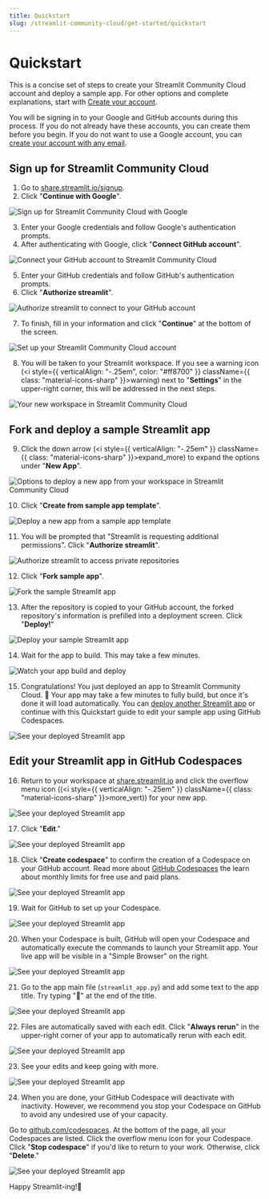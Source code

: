 ```yaml
---
title: Quickstart
slug: /streamlit-community-cloud/get-started/quickstart
---
```


# Quickstart

This is a concise set of steps to create your Streamlit Community Cloud account and deploy a sample app. For other options and complete explanations, start with [Create your account](/streamlit-community-cloud/get-started/create-your-account).

You will be signing in to your Google and GitHub accounts during this process. If you do not already have these accounts, you can create them before you begin. If you do not want to use a Google account, you can [create your account with any email](/streamlit-community-cloud/get-started/create-your-account#primary-identity-option-2-email).

## Sign up for Streamlit Community Cloud

1. Go to <a href="https://share.streamlit.io/signup" target="_blank">share.streamlit.io/signup</a>.
2. Click "**Continue with Google**".

<div style={{ maxWidth: '50%', margin: 'auto' }}>
<Image alt="Sign up for Streamlit Community Cloud with Google" src="/images/streamlit-community-cloud/sign-up-Google-XL.png" />
</div>

3. Enter your Google credentials and follow Google's authentication prompts.
4. After authenticating with Google, click "**Connect GitHub account**".

<div style={{ maxWidth: '50%', margin: 'auto' }}>
<Image alt="Connect your GitHub account to Streamlit Community Cloud" src="/images/streamlit-community-cloud/sign-up-2.png" />
</div>

5. Enter your GitHub credentials and follow GitHub's authentication prompts.
6. Click "**Authorize streamlit**".

<div style={{ maxWidth: '50%', margin: 'auto' }}>
<Image alt="Authorize streamlit to connect to your GitHub account" src="/images/streamlit-community-cloud/GitHub-auth1-none.png" />
</div>

7. To finish, fill in your information and click "**Continue**" at the bottom of the screen.

<div style={{ maxWidth: '70%', margin: 'auto' }}>
<Image alt="Set up your Streamlit Community Cloud account" src="/images/streamlit-community-cloud/sign-up-3.png" />
</div>

8. You will be taken to your Streamlit workspace. If you see a warning icon (<i style={{ verticalAlign: "-.25em", color: "#ff8700" }} className={{ class: "material-icons-sharp" }}>warning</i>) next to "**Settings**" in the upper-right corner, this will be addressed in the next steps.

<div style={{ maxWidth: '90%', margin: 'auto' }}>
<Image alt="Your new workspace in Streamlit Community Cloud" src="/images/streamlit-community-cloud/workspace-empty-warning.png" />
</div>

## Fork and deploy a sample Streamlit app

9. Click the down arrow (<i style={{ verticalAlign: "-.25em" }} className={{ class: "material-icons-sharp" }}>expand_more</i>) to expand the options under "**New App**".

<div style={{ maxWidth: '90%', margin: 'auto' }}>
<Image alt="Options to deploy a new app from your workspace in Streamlit Community Cloud" src="/images/streamlit-community-cloud/deploy-menu.png" />
</div>

10. Click "**Create from sample app template**".

<div style={{ maxWidth: '90%', margin: 'auto' }}>
<Image alt="Deploy a new app from a sample app template" src="/images/streamlit-community-cloud/deploy-sample.png" />
</div>

11. You will be prompted that "Streamlit is requesting additional permissions". Click "**Authorize streamlit**".

<div style={{ maxWidth: '50%', margin: 'auto' }}>
<Image alt="Authorize streamlit to access private repositories" src="/images/streamlit-community-cloud/GitHub-auth2-none.png" />
</div>

12. Click "**Fork sample app**".

<div style={{ maxWidth: '90%', margin: 'auto' }}>
<Image alt="Fork the sample Streamlit app" src="/images/streamlit-community-cloud/deploy-example-fork.png" />
</div>

13. After the repository is copied to your GitHub account, the forked repository's information is prefilled into a deployment screen. Click "**Deploy!**"

<div style={{ maxWidth: '90%', margin: 'auto' }}>
<Image alt="Deploy your sample Streamlit app" src="/images/streamlit-community-cloud/deploy-example-deploy.png" />
</div>

14. Wait for the app to build. This may take a few minutes.

<div style={{ maxWidth: '90%', margin: 'auto' }}>
<Image alt="Watch your app build and deploy" src="/images/streamlit-community-cloud/deploy-demo-provisioning.png" />
</div>

15. Congratulations! You just deployed an app to Streamlit Community Cloud. 🎉 Your app may take a few minutes to fully build, but once it's done it will load automatically. You can [deploy another Streamlit app](/streamlit-community-cloud/deploy-your-app) or continue with this Quickstart guide to edit your sample app using GitHub Codespaces.

<div style={{ maxWidth: '90%', margin: 'auto' }}>
<Image alt="See your deployed Streamlit app" src="/images/streamlit-community-cloud/deploy-example-done.png" />
</div>

## Edit your Streamlit app in GitHub Codespaces

16. Return to your workspace at <a href="https://share.streamlit.io" target="_blank">share.streamlit.io</a> and click the overflow menu icon ((<i style={{ verticalAlign: "-.25em" }} className={{ class: "material-icons-sharp" }}>more_vert</i>)) for your new app.

<div style={{ maxWidth: '90%', margin: 'auto' }}>
<Image alt="See your deployed Streamlit app" src="/images/streamlit-community-cloud/deploy-sample-overflow.png" />
</div>

17. Click "**Edit**."

<div style={{ maxWidth: '90%', margin: 'auto' }}>
<Image alt="See your deployed Streamlit app" src="/images/streamlit-community-cloud/deploy-sample-edit.png" />
</div>

18. Click "**Create codespace**" to confirm the creation of a Codespace on your GitHub account. Read more about [GitHub Codespaces](https://github.com/features/codespaces) the learn about monthly limits for free use and paid plans.

<div style={{ maxWidth: '90%', margin: 'auto' }}>
<Image alt="See your deployed Streamlit app" src="/images/streamlit-community-cloud/deploy-codespaces-2.png" />
</div>

19. Wait for GitHub to set up your Codespace.

<div style={{ maxWidth: '90%', margin: 'auto' }}>
<Image alt="See your deployed Streamlit app" src="/images/streamlit-community-cloud/deploy-codespaces-3.png" />
</div>

20. When your Codespace is built, GitHub will open your Codespace and automatically execute the commands to launch your Streamlit app. Your live app will be visible in a "Simple Browser" on the right.

<div style={{ maxWidth: '90%', margin: 'auto' }}>
<Image alt="See your deployed Streamlit app" src="/images/streamlit-community-cloud/deploy-sample-codespace.png" />
</div>

21. Go to the app main file (`streamlit_app.py`) and add some text to the app title. Try typing ":balloon:" at the end of the title.

<div style={{ maxWidth: '90%', margin: 'auto' }}>
<Image alt="See your deployed Streamlit app" src="/images/streamlit-community-cloud/deploy-sample-edit-title.png" />
</div>

22. Files are automatically saved with each edit. Click "**Always rerun**" in the upper-right corner of your app to automatically rerun with each edit.

<div style={{ maxWidth: '90%', margin: 'auto' }}>
<Image alt="See your deployed Streamlit app" src="/images/streamlit-community-cloud/deploy-sample-edit-rerun.png" />
</div>

23. See your edits and keep going with more.

<div style={{ maxWidth: '90%', margin: 'auto' }}>
<Image alt="See your deployed Streamlit app" src="/images/streamlit-community-cloud/deploy-sample-edit-result.png" />
</div>

24. When you are done, your GitHub Codespace will deactivate with inactivity. However, we recommend you stop your Codespace on GitHub to avoid any undesired use of your capacity.

Go to <a href="https://github.com/codespaces" target="_blank">github.com/codespaces</a>. At the bottom of the page, all your Codespaces are listed. Click the overflow menu icon for your Codespace. Click "**Stop codespace**" if you'd like to return to your work. Otherwise, click "**Delete**."

<div style={{ maxWidth: '90%', margin: 'auto' }}>
<Image alt="See your deployed Streamlit app" src="/images/streamlit-community-cloud/deploy-sample-codespaces.png" />
</div>

Happy Streamlit-ing!🎈
